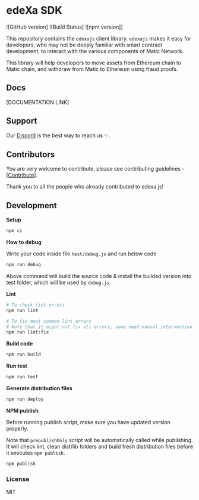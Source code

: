 # edeXa SDK

![GitHub version]
![Build Status]
![npm version]]

This repository contains the `edexajs` client library. `edexajs` makes it easy for developers, who may not be deeply familiar with smart contract development, to interact with the various components of Matic Network.

This library will help developers to move assets from Ethereum chain to Matic chain, and withdraw from Matic to Ethereum using fraud proofs.


## Docs

[DOCUMENTATION LINK]

## Support

Our [Discord](https://discord.com/invite/TKBQS9tZJY) is the best way to reach us ✨.

## Contributors

You are very welcome to contribute, please see contributing guidelines - [[Contribute](CONTRIBUTING.md)].

Thank you to all the people who already contributed to edexa.js!


## Development

**Setup**

```bash
npm ci
```

**How to debug**

Write your code inside file `test/debug.js` and run below code

```bash
npm run debug
```

Above command will build the source code & install the builded version into test folder, which will be used by `debug.js`.

**Lint**

```bash
# To check lint errors
npm run lint

# To fix most common lint errors
# Note that it might not fix all errors, some need manual intervention
npm run lint:fix
```

**Build code**

```bash
npm run build
```

**Run test**

```bash
npm run test
```

**Generate distribution files**

```bash
npm run deploy
```

**NPM publish**

Before running publish script, make sure you have updated version properly.

Note that `prepublishOnly` script will be automatically called while publishing. It will check lint, clean dist/lib folders and build fresh distribution files before it executes `npm publish`.

```bash
npm publish
```

### License

MIT
